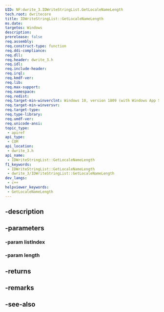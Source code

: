 ```yaml
---
UID: NF:dwrite_3.IDWriteStringList.GetLocaleNameLength
tech.root: dwritecore
title: IDWriteStringList::GetLocaleNameLength
ms.date: 
targetos: Windows
description: 
prerelease: false
req.assembly: 
req.construct-type: function
req.ddi-compliance: 
req.dll: 
req.header: dwrite_3.h
req.idl: 
req.include-header: 
req.irql: 
req.kmdf-ver: 
req.lib: 
req.max-support: 
req.namespace: 
req.redist: 
req.target-min-winverclnt: Windows 10, version 1809 (with Windows App SDK 0.5 or later)
req.target-min-winversvr: 
req.target-type: 
req.type-library: 
req.umdf-ver: 
req.unicode-ansi: 
topic_type:
 - apiref
api_type:
 - COM
api_location:
 - dwrite_3.h
api_name:
 - IDWriteStringList::GetLocaleNameLength
f1_keywords:
 - IDWriteStringList::GetLocaleNameLength
 - dwrite_3/IDWriteStringList::GetLocaleNameLength
dev_langs:
 - c++
helpviewer_keywords:
 - GetLocaleNameLength
---
```


## -description

## -parameters

### -param listIndex

### -param length

## -returns

## -remarks

## -see-also

